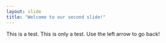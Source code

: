 ```yaml
---
layout: slide
title: "Welcome to our second slide!"
---
```

This is a test. This is only a test.
Use the left arrow to go back!
